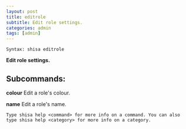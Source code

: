```yaml
---
layout: post
title: editrole
subtitle: Edit role settings.
categories: admin
tags: [admin]
---
```


`Syntax: shisa editrole `

**Edit role settings.**

## Subcommands:

**colour** Edit a role's colour.

**name** Edit a role's name.

```
Type shisa help <command> for more info on a command. You can also type shisa help <category> for more info on a category.
```
